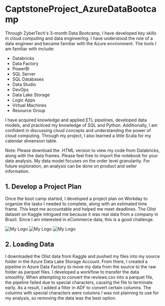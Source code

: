 # CaptstoneProject_AzureDataBootcamp

Through ZyberTech's 3-month Data Bootcamp, I have developed key skills in cloud computing and data engineering. I have understood the role of a data engineer and became familiar with the Azure environment. The tools I am familiar with include:
- Databricks
- Data Factory
- PowerBI
- SQL Server
- SQL Databases
- Data Studio
- DevOps
- Data Lake Storage
- Logic Apps
- Virtual Machines
- Resource Group
  
I have acquired knowledge and applied ETL pipelines, developed data models, and practiced my knowledge of SQL and Python. Additionally, I am confident in discussing cloud concepts and understanding the power of cloud computing. Through my project, I also learned a little Scala for my calendar dimension table.

Note: Please download the .HTML version to view my code from Databricks, along with the data frames. Please feel free to import the notebook for your data analysis. My data model focuses on the order level granularity. For future exploration, an analysis can be done on product and seller information.

## 1. Develop a Project Plan

Once the boot camp started, I developed a project plan on Workday to organize the tasks I needed to complete, along with an estimated time frame. This kept me accountable and helped me meet deadlines. The Olist dataset on Kaggle intrigued me because it was real data from a company in Brazil. Since I am interested in eCommerce data, this is a good challenge. 

![My Logo](https://drive.google.com/uc?export=download&id=1geiESAD_3t0L2Az3KSNllyhfB_gwz1XO "Logo Title Text 1")
![My Logo](https://drive.google.com/uc?export=download&id=1ZLbQPb22g-pDrfbNl1aZxO0CwaPRHg70 "Logo Title Text 3")
![My Logo](https://drive.google.com/uc?export=download&id=1z4xyYk6kA1JCMsHLwjmTAHPSMgmTrhRM "Logo Title Text 2")

## 2. Loading Data
I downloaded the Olist data from Kaggle and pushed my files into my source folder in the Azure Data Lake Storage Account. From there, I created a pipeline in Azure Data Factory to move my data from the source to the raw folder as parquet files. I developed a workflow to transfer the data smoothly. When attempting to convert the reviews.csv into a parquet file, the pipeline failed due to special characters, causing the file to terminate early. As a result, I added a filter in ADF to convert certain columns. The columns with special characters were columns I was not planning to use for my analysis, so removing the data was the best option. 








